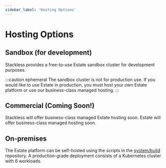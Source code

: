 ```yaml
---
sidebar_label: 'Hosting Options'
---
```


# Hosting Options

## Sandbox (for development)

Stackless provides a free-to-use Estate sandbox cluster for development purposes.

:::caution ephemeral
The sandbox cluster is not for production use. If you would like to use Estate in production, you must host your own Estate platform or use our business-class managed hosting.
:::

## Commercial (Coming Soon!)

Stackless will offer business-class managed Estate hosting soon.
Estate will offer business-class managed hosting soon.

## On-premises

The Estate platform can be self-hosted using the scripts in the [system/build](https://github.com/EstateJS/system) repository. A production-grade deployment consists of a Kubernetes cluster with 6 workloads.  
